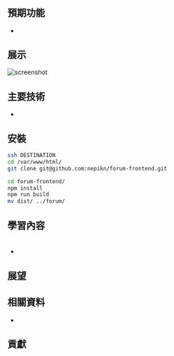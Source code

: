 #

## 預期功能

-

## 展示

![screenshot](https://raw.githubusercontent.com/nepikn/forum-frontend/main/src/asset/screenshot.jpg)

## 主要技術

-

## 安裝

```bash
ssh DESTINATION
cd /var/www/html/
git clone git@github.com:nepikn/forum-frontend.git

cd forum-frontend/
npm install
npm run build
mv dist/ ../forum/
```

## 學習內容

###

```javascript

```

-

## 展望

## 相關資料

- []()

## 貢獻
